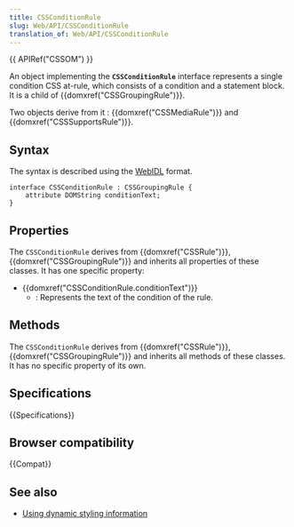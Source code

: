 ```yaml
---
title: CSSConditionRule
slug: Web/API/CSSConditionRule
translation_of: Web/API/CSSConditionRule
---
```


{{ APIRef("CSSOM") }}

An object implementing the **`CSSConditionRule`** interface represents a single condition CSS at-rule, which consists of a condition and a statement block. It is a child of {{domxref("CSSGroupingRule")}}.

Two objects derive from it : {{domxref("CSSMediaRule")}} and {{domxref("CSSSupportsRule")}}.

## Syntax

The syntax is described using the [WebIDL](http://dev.w3.org/2006/webapi/WebIDL/) format.

```
interface CSSConditionRule : CSSGroupingRule {
    attribute DOMString conditionText;
}
```

## Properties

The `CSSConditionRule` derives from {{domxref("CSSRule")}}, {{domxref("CSSGroupingRule")}} and inherits all properties of these classes. It has one specific property:

- {{domxref("CSSConditionRule.conditionText")}}
  - : Represents the text of the condition of the rule.

## Methods

The `CSSConditionRule` derives from {{domxref("CSSRule")}}, {{domxref("CSSGroupingRule")}} and inherits all methods of these classes. It has no specific property of its own.

## Specifications

{{Specifications}}

## Browser compatibility

{{Compat}}

## See also

- [Using dynamic styling information](/en/DOM/Using_dynamic_styling_information)
